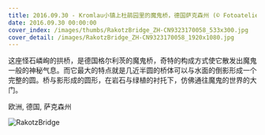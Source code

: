 ```yaml
---
title: 2016.09.30 - Kromlau小镇上杜鹃园里的魔鬼桥，德国萨克森州 (© Fotoatelier Berlin/Getty Images)
date: 2016.09.30 00:00:00
cover_index: /images/thumbs/RakotzBridge_ZH-CN9323170058_533x300.jpg
cover_detail: /images/RakotzBridge_ZH-CN9323170058_1920x1080.jpg
---
```


这座怪石嶙峋的拱桥，是德国格尔利茨的魔鬼桥，奇特的构成方式使它散发出魔鬼一般的神秘气息。而它最大的特点就是几近半圆的桥体可以与水面的倒影形成一个完整的圆。桥与影形成的圆形，在岩石与绿植的衬托下，仿佛通往魔鬼的世界的大门。

欧洲, 德国, 萨克森州

![RakotzBridge](/images/RakotzBridge_ZH-CN9323170058_1920x1080.jpg)

